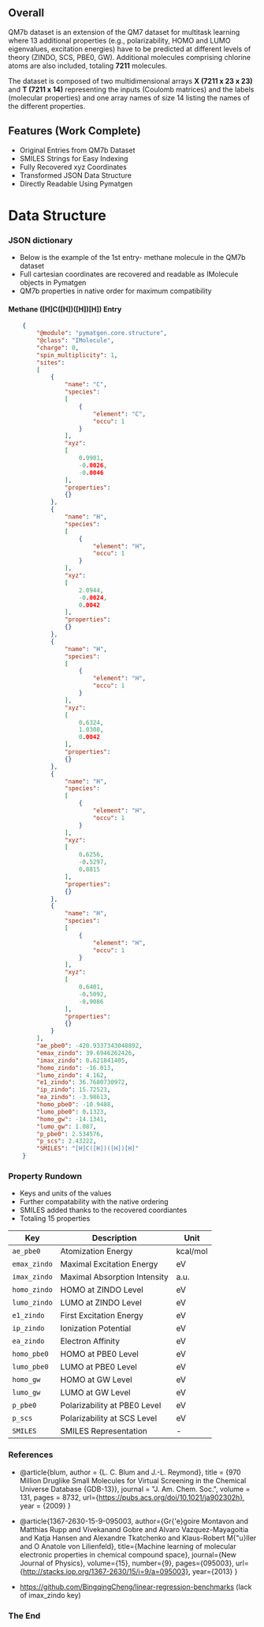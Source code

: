 ## Overall
QM7b dataset is an extension of the QM7 dataset for multitask learning where 13 additional properties
(e.g., polarizability, HOMO and LUMO eigenvalues, excitation energies) have to be predicted at different levels of theory (ZINDO, SCS, PBE0, GW). Additional molecules comprising chlorine atoms are also included, totaling **7211** molecules.

The dataset is composed of two multidimensional arrays **X (7211 x 23 x 23)** and **T (7211 x 14)** representing the inputs (Coulomb matrices) and the labels (molecular properties) and one array names of size 14 listing the names of the different properties.

## Features (Work Complete)
- Original Entries from QM7b Dataset
- SMILES Strings for Easy Indexing
- Fully Recovered xyz Coordinates
- Transformed JSON Data Structure
- Directly Readable Using Pymatgen

# Data Structure
### JSON dictionary
- Below is the example of the 1st entry- methane molecule in the QM7b dataset
- Full cartesian coordinates are recovered and readable as IMolecule objects in Pymatgen
- QM7b properties in native order for maximum compatibility
#### Methane ([H]C([H])([H])[H]) Entry

```json
    {
        "@module": "pymatgen.core.structure",
        "@class": "IMolecule",
        "charge": 0,
        "spin_multiplicity": 1,
        "sites":
        [
            {
                "name": "C",
                "species":
                [
                    {
                        "element": "C",
                        "occu": 1
                    }
                ],
                "xyz":
                [
                    0.9981,
                    -0.0026,
                    -0.0046
                ],
                "properties":
                {}
            },
            {
                "name": "H",
                "species":
                [
                    {
                        "element": "H",
                        "occu": 1
                    }
                ],
                "xyz":
                [
                    2.0944,
                    -0.0024,
                    0.0042
                ],
                "properties":
                {}
            },
            {
                "name": "H",
                "species":
                [
                    {
                        "element": "H",
                        "occu": 1
                    }
                ],
                "xyz":
                [
                    0.6324,
                    1.0308,
                    0.0042
                ],
                "properties":
                {}
            },
            {
                "name": "H",
                "species":
                [
                    {
                        "element": "H",
                        "occu": 1
                    }
                ],
                "xyz":
                [
                    0.6256,
                    -0.5297,
                    0.8815
                ],
                "properties":
                {}
            },
            {
                "name": "H",
                "species":
                [
                    {
                        "element": "H",
                        "occu": 1
                    }
                ],
                "xyz":
                [
                    0.6401,
                    -0.5092,
                    -0.9086
                ],
                "properties":
                {}
            }
        ],
        "ae_pbe0": -420.9337343048892,
        "emax_zindo": 39.6946262426,
        "imax_zindo": 0.621841405,
        "homo_zindo": -16.013,
        "lumo_zindo": 4.162,
        "e1_zindo": 36.7680730972,
        "ip_zindo": 15.72523,
        "ea_zindo": -3.98613,
        "homo_pbe0": -10.9488,
        "lumo_pbe0": 0.1323,
        "homo_gw": -14.1341,
        "lumo_gw": 1.087,
        "p_pbe0": 2.534576,
        "p_scs": 2.43222,
        "SMILES": "[H]C([H])([H])[H]"
    }
```

### Property Rundown
- Keys and units of the values
- Further compatability with the native ordering
- SMILES added thanks to the recovered coordiantes
- Totaling 15 properties 

|  Key            | Description                    | Unit  |
| ------------- | ------------------------------ |    ----  |
| `ae_pbe0`      | Atomization Energy       |  kcal/mol  |
|`emax_zindo` | Maximal Excitation Energy|  eV   |
|`imax_zindo` | Maximal Absorption Intensity|  a.u.   |
|`homo_zindo`|HOMO at ZINDO Level |eV|
|`lumo_zindo`|LUMO at ZINDO Level |eV|
| `e1_zindo`   |  First Excitation Energy   |  eV  |
|`ip_zindo` | Ionization Potential | eV|
| `ea_zindo`   |Electron Affinity| eV|
|`homo_pbe0`|HOMO at PBE0 Level |eV|
|`lumo_pbe0`|LUMO at PBE0 Level |eV|
|`homo_gw`|HOMO at GW Level |eV|
|`lumo_gw`|LUMO at GW Level |eV|
|`p_pbe0`|Polarizability at PBE0 Level |eV|
|`p_scs`|Polarizability at SCS Level |eV|
|`SMILES`|SMILES Representation | -  |

### References

- @article{blum,
  author  = {L. C. Blum and J.-L. Reymond},
  title   = {970 Million Druglike Small Molecules for Virtual Screening in the Chemical Universe Database {GDB-13}},
  journal = "J. Am. Chem. Soc.",
  volume  = 131,
  pages   = 8732,
  url={https://pubs.acs.org/doi/10.1021/ja902302h},
  year    = {2009}
}

- @article{1367-2630-15-9-095003,
  author={Gr{\'e}goire Montavon and Matthias Rupp and Vivekanand Gobre and Alvaro Vazquez-Mayagoitia and Katja Hansen and Alexandre
Tkatchenko and Klaus-Robert M{\"u}ller and O Anatole von Lilienfeld},
  title={Machine learning of molecular electronic properties in chemical compound space},
  journal={New Journal of Physics},
  volume={15},
  number={9},
  pages={095003},
  url={http://stacks.iop.org/1367-2630/15/i=9/a=095003},
  year={2013}
}

- https://github.com/BingqingCheng/linear-regression-benchmarks (lack of imax_zindo key)

### The End
